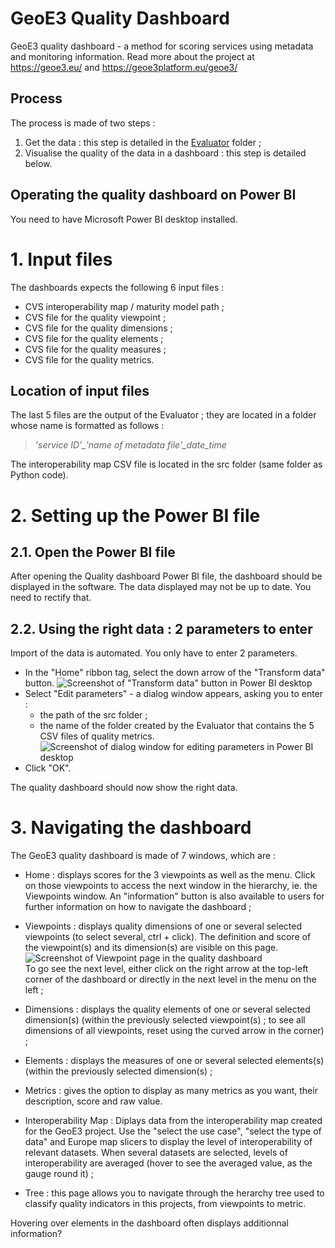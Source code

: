# GeoE3 Quality Dashboard
GeoE3 quality dashboard - a method for scoring services using metadata and monitoring information. 
Read more about the project at https://geoe3.eu/ and https://geoe3platform.eu/geoe3/

## Process
The process is made of two steps :
1. Get the data : this step is detailed in the [Evaluator](https://github.com/opengeospatial/GEOE3/tree/main/GeoE3-Quality-Dashboard/Evaluator) folder ;
2. Visualise the quality of the data in a dashboard : this step is detailed below.

## Operating the quality dashboard on Power BI

You need to have Microsoft Power BI desktop installed.

# 1. Input files

The dashboards expects the following 6 input files :
- CVS interoperability map / maturity model path ;
- CVS file for the quality viewpoint ;
- CVS file for the quality dimensions ;
- CVS file for the quality elements ;
- CVS file for the quality measures ;
- CVS file for the quality metrics.

## Location of input files
The last 5 files are the output of the Evaluator ; they are located in a folder whose name is formatted as follows :  
>*'service ID'_'name of metadata file'_date_time*  

The interoperability map CSV file is located in the src folder (same folder as Python code).

# 2. Setting up the Power BI file

## 2.1. Open the Power BI file
After opening the Quality dashboard Power BI file, the dashboard should be displayed in the software.
The data displayed may not be up to date. You need to rectify that.

## 2.2. Using the right data : 2 parameters to enter
Import of the data is automated. You only have to enter 2 parameters.
- In the "Home" ribbon tag, select the down arrow of the "Transform data" button.
![Screenshot of "Transform data" button in Power BI desktop](https://user-images.githubusercontent.com/114493409/228851429-78dc0f41-f203-400c-9bf9-a180b9c0cc09.png)
- Select "Edit parameters" - a dialog window appears, asking you to enter :
  - the path of the src folder ;
  - the name of the folder created by the Evaluator that contains the 5 CSV files of quality metrics.  
![Screenshot of dialog window for editing parameters in Power BI desktop](https://user-images.githubusercontent.com/114493409/228852754-b875c405-4d35-4089-9c07-199a43aba1d4.png)
- Click "OK".

The quality dashboard should now show the right data.

# 3. Navigating the dashboard 

The GeoE3 quality dashboard is made of 7 windows, which are : 
- Home : displays scores for the 3 viewpoints as well as the menu. Click on those viewpoints to access the next window in the hierarchy, ie. the Viewpoints window. An "information" button is also available to users for further information on how to navigate the dashboard ;
- Viewpoints : displays quality dimensions of one or several selected viewpoints (to select several, ctrl + click). The definition and score of the viewpoint(s) and its dimension(s) are visible on this page.![Screenshot of Viewpoint page in the quality dashboard](https://user-images.githubusercontent.com/114493409/228858962-9e371fb0-57c7-44f8-85a8-01994dce8a63.png)  
  To go see the next level, either click on the right arrow at the top-left corner of the dashboard or directly in the next level in the menu on the left ;
- Dimensions : displays the quality elements of one or several selected dimension(s) (within the previously selected viewpoint(s) ; to see all dimensions of all viewpoints, reset using the curved arrow in the corner) ;
- Elements : displays the measures of one or several selected elements(s) (within the previously selected dimension(s) ;
- Metrics : gives the option to display as many metrics as you want, their description, score and raw value.

- Interoperability Map : Diplays data from the interoperability map created for the GeoE3 project. Use the "select the use case", "select the type of data" and Europe map slicers to display the level of interoperability of relevant datasets. When several datasets are selected, levels of interoperability are averaged (hover to see the averaged value, as the gauge round it) ;
- Tree : this page allows you to navigate through the herarchy tree used to classify quality indicators in this projects, from viewpoints to metric.


Hovering over elements in the dashboard often displays additionnal information?
